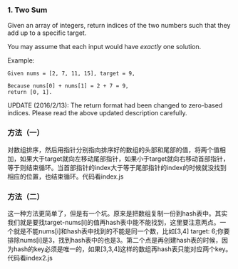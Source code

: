 ### 1\. Two Sum

Given an array of integers, return indices of the two numbers such that they add up to a specific target.

You may assume that each input would have *exactly* one solution.

Example:

    Given nums = [2, 7, 11, 15], target = 9,

    Because nums[0] + nums[1] = 2 + 7 = 9,
    return [0, 1].

UPDATE (2016/2/13):
The return format had been changed to zero-based indices. Please read the above updated description carefully.

### 方法（一）
对数组排序，然后用指针分别指向排序好的数组的头部和尾部的值，将两个值相加，如果大于target就向左移动尾部指针，如果小于target就向右移动首部指针，等于则结束循环。当首部指针的index大于等于尾部指针的index的时候就没找到相应的位置，也结束循环。代码看index.js

### 方法（二）
这一种方法更简单了，但是有一个坑。原来是把数组复制一份到hash表中。其实我们就是要找target-nums[i]的值再hash表中能不能找到，这里要注意两点。一个就是不能nums[i]和hash表中找到的不能是同一个数，比如[3,4] target: 6;你要排除nums[i]是3，找到hash表中的也是3。第二个点是再创建hash表的时候，因为hash的key必须是唯一的，如果[3,3,4]这样的数组再hash表只能对应两个key。代码看index2.js

